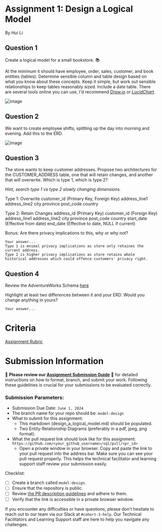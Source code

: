 # Assignment 1: Design a Logical Model
By Hui Li
## Question 1
Create a logical model for a small bookstore. 📚

At the minimum it should have employee, order, sales, customer, and book entities (tables). Determine sensible column and table design based on what you know about these concepts. Keep it simple, but work out sensible relationships to keep tables reasonably sized. Include a date table. There are several tools online you can use, I'd recommend [_Draw.io_](https://www.drawio.com/) or [_LucidChart_](https://www.lucidchart.com/pages/).

![image](https://github.com/littlehappy93/sql/assets/167244237/3733d8f3-aea6-4bfe-aef6-577919583ed3)

## Question 2
We want to create employee shifts, splitting up the day into morning and evening. Add this to the ERD.

![image](https://github.com/littlehappy93/sql/assets/167244237/b32098d1-0859-42dd-9842-10e042c32e72)

## Question 3
The store wants to keep customer addresses. Propose two architectures for the CUSTOMER_ADDRESS table, one that will retain changes, and another that will overwrite. Which is type 1, which is type 2?

_Hint, search type 1 vs type 2 slowly changing dimensions._

Type 1: Overwrite
customer_id (Primary Key, Foreign Key)
address_line1
address_line2
city
province
post_code
country

Type 2: Retain Changes
address_id (Primary Key)
customer_id (Foreign Key)
address_line1
address_line2
city
province
post_code
country
start_date (Effective from date)
end_date (Effective to date, NULL if current)


Bonus: Are there privacy implications to this, why or why not?
```
Your answer...
Type 1 is mnimal privacy implications as store only retaines the current address.
Type 2 is higher privacy implications as store retains whole historical addresses which could offence customers' privacy right. 
```

## Question 4
Review the AdventureWorks Schema [here](https://i.stack.imgur.com/LMu4W.gif)

Highlight at least two differences between it and your ERD. Would you change anything in yours?
```
Your answer...
```

# Criteria

[Assignment Rubric](./assignment_rubric.md)

# Submission Information

🚨 **Please review our [Assignment Submission Guide](https://github.com/UofT-DSI/onboarding/blob/main/onboarding_documents/submissions.md)** 🚨 for detailed instructions on how to format, branch, and submit your work. Following these guidelines is crucial for your submissions to be evaluated correctly.

### Submission Parameters:
* Submission Due Date: `June 1, 2024`
* The branch name for your repo should be: `model-design`
* What to submit for this assignment:
    * This markdown (design_a_logical_model.md) should be populated.
    * Two Entity-Relationship Diagrams (preferably in a pdf, jpeg, png format).
* What the pull request link should look like for this assignment: `https://github.com/<your_github_username>/sql/pull/<pr_id>`
    * Open a private window in your browser. Copy and paste the link to your pull request into the address bar. Make sure you can see your pull request properly. This helps the technical facilitator and learning support staff review your submission easily.

Checklist:
- [ ] Create a branch called `model-design`.
- [ ] Ensure that the repository is public.
- [ ] Review [the PR description guidelines](https://github.com/UofT-DSI/onboarding/blob/main/onboarding_documents/submissions.md#guidelines-for-pull-request-descriptions) and adhere to them.
- [ ] Verify that the link is accessible in a private browser window.

If you encounter any difficulties or have questions, please don't hesitate to reach out to our team via our Slack at `#cohort-3-help`. Our Technical Facilitators and Learning Support staff are here to help you navigate any challenges.
